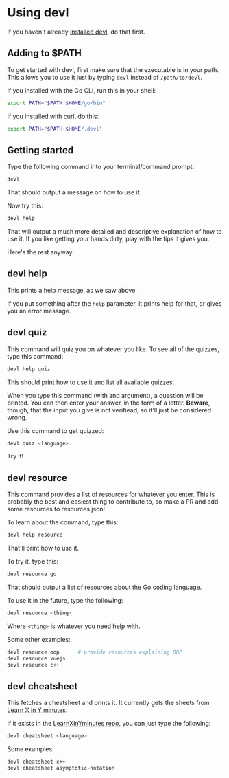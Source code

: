 # Using devl

If you haven't already [installed devl](/dl), do that first.

## Adding to $PATH
To get started with devl, first make sure that the executable is in your path.
This allows you to use it just by typing `devl` instead of `/path/to/devl`.

If you installed with the Go CLI, run this in your shell:
```bash
export PATH="$PATH:$HOME/go/bin"
```

If you installed with curl, do this:
```bash
export PATH="$PATH:$HOME/.devl"
```

## Getting started

Type the following command into your terminal/command prompt:
```bash
devl
```

That should output a message on how to use it.

Now try this:
```bash
devl help
```

That will output a much more detailed and descriptive explanation of how to use
it. If you like getting your hands dirty, play with the tips it gives you.

Here's the rest anyway.

## devl help

This prints a help message, as we saw above.

If you put something after the `help` parameter, it prints help for that, or 
gives you an error message.

## devl quiz

This command will quiz you on whatever you like. To see all of the quizzes, 
type this command:

```bash
devl help quiz
```

This should print how to use it and list all available quizzes.

When you type this command (with and argument), a question will be printed.
You can then enter your answer, in the form of a letter. **Beware**, though,
that the input you give is not verifiead, so it'll just be considered wrong.

Use this command to get quizzed:
```bash
devl quiz <language>
```

Try it!

## devl resource

This command provides a list of resources for whatever you enter. This is 
probably the best and easiest thing to contribute to, so make a PR and add some
resources to resources.json!

To learn about the command, type this:
```bash
devl help resource
```

That'll print how to use it.

To try it, type this:
```bash
devl resource go
```

That should output a list of resources about the Go coding language.

To use it in the future, type the following:
```bash
devl resource <thing>
```

Where `<thing>` is whatever you need help with.

Some other examples:
```bash
devl resource oop      # provide resources explaining OOP
devl resource vuejs
devl resource c++
```

## devl cheatsheet

This fetches a cheatsheet and prints it. It currently gets the sheets from
[Learn X in Y minutes](https://learnxinyminutes.com/). 

If it exists in the 
[LearnXinYminutes repo](https://github.com/adambard/learnxinyminutes-docs), you
can just type the following:

```bash
devl cheatsheet <language>
```

Some examples:
```bash
devl cheatsheet c++
devl cheatsheet asymptotic-notation
```
